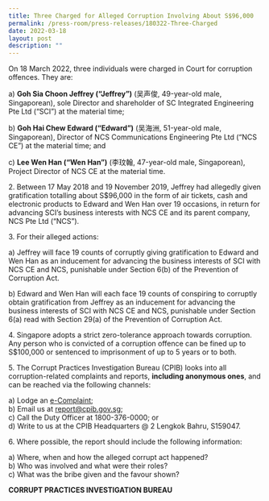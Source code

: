 ```yaml
---
title: Three Charged for Alleged Corruption Involving About S$96,000
permalink: /press-room/press-releases/180322-Three-Charged
date: 2022-03-18
layout: post
description: ""
---
```

On 18 March 2022, three individuals were charged in Court for corruption offences. They are: 

a)	 **Goh Sia Choon Jeffrey (“Jeffrey”)** (吴声俊, 49-year-old male, Singaporean), sole Director and shareholder of SC Integrated Engineering Pte Ltd (“SCI”) at the material time; <br>

b)	**Goh Hai Chew Edward (“Edward”)** (吴海洲, 51-year-old male, Singaporean), Director of NCS Communications Engineering Pte Ltd (“NCS CE”) at the material time; and<br>

c)	**Lee Wen Han (“Wen Han”)** (李玟翰, 47-year-old male, Singaporean), Project Director of NCS CE at the material time.<br>


2\.	Between 17 May 2018 and 19 November 2019, Jeffrey had allegedly given gratification totalling about S$96,000 in the form of air tickets, cash and electronic products to Edward and Wen Han over 19 occasions, in return for advancing SCI’s business interests with NCS CE and its parent company, NCS Pte Ltd (“NCS”).

3\.	For their alleged actions:

a)	 Jeffrey will face 19 counts of corruptly giving gratification to Edward and Wen Han as an inducement for advancing the business interests of SCI with NCS CE and NCS, punishable under Section 6(b) of the Prevention of Corruption Act.

b)	Edward and Wen Han will each face 19 counts of conspiring to corruptly obtain gratification from Jeffrey as an inducement for advancing the business interests of SCI with NCS CE and NCS, punishable under Section 6(a) read with Section 29(a) of the Prevention of Corruption Act.

4\.	Singapore adopts a strict zero-tolerance approach towards corruption. Any person who is convicted of a corruption offence can be fined up to S$100,000 or sentenced to imprisonment of up to 5 years or to both.

5\.        The Corrupt Practices Investigation Bureau (CPIB) looks into all corruption-related complaints and reports, **including anonymous ones**, and can be reached via the following channels:

a) Lodge an [e-Complaint](/e-services/e-complaint-for-corrupt-conduct);<br>
b) Email us at <a href="mailto:report@cpib.gov.sg" class="spamspan">report@cpib.gov.sg</a>;<br>
c) Call the Duty Officer at 1800-376-0000; or<br>
d) Write to us at the CPIB Headquarters @ 2 Lengkok Bahru, S159047.

6\.	Where possible, the report should include the following information:

a) Where, when and how the alleged corrupt act happened?<br>
b) Who was involved and what were their roles?<br>
c) What was the bribe given and the favour shown?

**CORRUPT PRACTICES INVESTIGATION BUREAU**